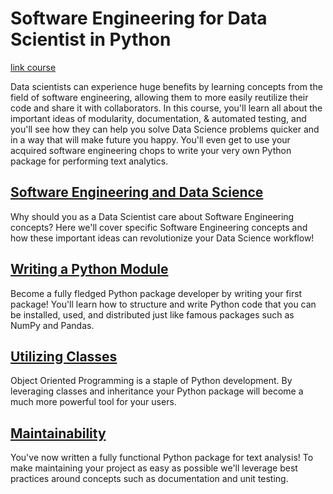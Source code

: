 # Software Engineering for Data Scientist in Python

[link course](https://app.datacamp.com/learn/courses/software-engineering-for-data-scientists-in-python)

Data scientists can experience huge benefits by learning concepts from the field of software engineering, allowing them to more easily reutilize their code and share it with collaborators. In this course, you'll learn all about the important ideas of modularity, documentation, & automated testing, and you'll see how they can help you solve Data Science problems quicker and in a way that will make future you happy. You'll even get to use your acquired software engineering chops to write your very own Python package for performing text analytics.  

## [Software Engineering and Data Science](./01_software_engineering_and_data_science/)

Why should you as a Data Scientist care about Software Engineering concepts? Here we'll cover specific Software Engineering concepts and how these important ideas can revolutionize your Data Science workflow! 


## [Writing a Python Module](./02_writing_a_python_module/)

Become a fully fledged Python package developer by writing your first package! You'll learn how to structure and write Python code that you can be installed, used, and distributed just like famous packages such as NumPy and Pandas. 


## [Utilizing Classes](./03_utilizing_classes/)

Object Oriented Programming is a staple of Python development. By leveraging classes and inheritance your Python package will become a much more powerful tool for your users. 

## [Maintainability](./04_maintainability/)

You've now written a fully functional Python package for text analysis! To make maintaining your project as easy as possible we'll leverage best practices around concepts such as documentation and unit testing. 